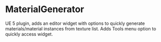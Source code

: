 # MaterialGenerator
UE 5 plugin, adds an editor widget with options to quickly generate materials/material instances from texture list. Adds Tools menu option to quickly access widget.
